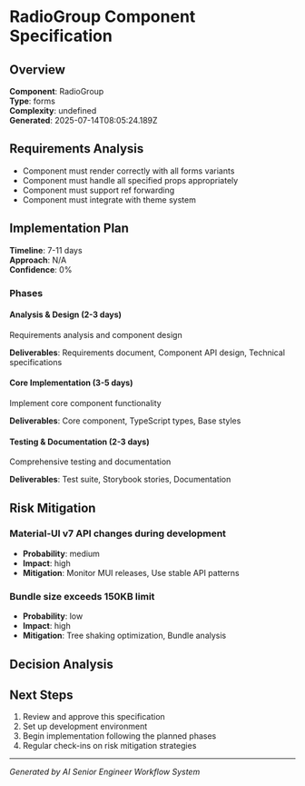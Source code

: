 # RadioGroup Component Specification

## Overview
**Component**: RadioGroup  
**Type**: forms  
**Complexity**: undefined  
**Generated**: 2025-07-14T08:05:24.189Z

## Requirements Analysis
- Component must render correctly with all forms variants
- Component must handle all specified props appropriately
- Component must support ref forwarding
- Component must integrate with theme system

## Implementation Plan
**Timeline**: 7-11 days  
**Approach**: N/A  
**Confidence**: 0%

### Phases
#### Analysis & Design (2-3 days)
Requirements analysis and component design

**Deliverables**: Requirements document, Component API design, Technical specifications

#### Core Implementation (3-5 days)
Implement core component functionality

**Deliverables**: Core component, TypeScript types, Base styles

#### Testing & Documentation (2-3 days)
Comprehensive testing and documentation

**Deliverables**: Test suite, Storybook stories, Documentation

## Risk Mitigation
### Material-UI v7 API changes during development
- **Probability**: medium
- **Impact**: high
- **Mitigation**: Monitor MUI releases, Use stable API patterns

### Bundle size exceeds 150KB limit
- **Probability**: low
- **Impact**: high
- **Mitigation**: Tree shaking optimization, Bundle analysis

## Decision Analysis


## Next Steps
1. Review and approve this specification
2. Set up development environment
3. Begin implementation following the planned phases
4. Regular check-ins on risk mitigation strategies

---
*Generated by AI Senior Engineer Workflow System*
